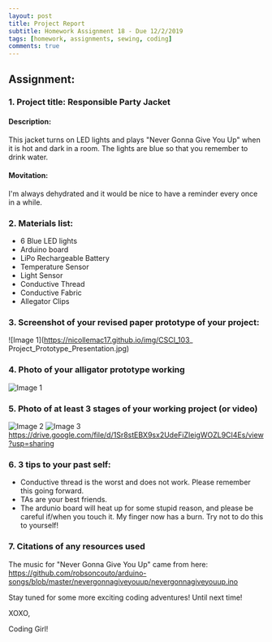 ```yaml
---
layout: post
title: Project Report 
subtitle: Homework Assignment 18 - Due 12/2/2019
tags: [homework, assignments, sewing, coding]
comments: true
---
```


## Assignment:
### 1. Project title: Responsible Party Jacket
#### Description: 
This jacket turns on LED lights and plays "Never Gonna Give You Up" when it is hot and dark in a room. The lights are blue so that you remember to drink water.
#### Movitation: 
I'm always dehydrated and it would be nice to have a reminder every once in a while. 

### 2. Materials list: 
 * 6 Blue LED lights 
 * Arduino board 
 * LiPo Rechargeable Battery
 * Temperature Sensor
 * Light Sensor 
 * Conductive Thread
 * Conductive Fabric 
 * Allegator Clips

### 3. Screenshot of your revised paper prototype of your project:
![Image 1](https://nicollemac17.github.io/img/CSCI_103_ Project_Prototype_Presentation.jpg)

### 4. Photo of your alligator prototype working
![Image 1](https://nicollemac17.github.io/img/IMG_3842.jpg)

### 5. Photo of at least 3 stages of your working project (or video)
![Image 2](https://nicollemac17.github.io/img/IMG_8892.jpg)
![Image 3](https://nicollemac17.github.io/img/IMG_0571.jpg)
https://drive.google.com/file/d/1Sr8stEBX9sx2UdeFiZIeigWOZL9CI4Es/view?usp=sharing


### 6. 3 tips to your past self: 
 * Conductive thread is the worst and does not work. Please remember this going forward. 
 * TAs are your best friends. 
 * The ardunio board will heat up for some stupid reason, and please be careful if/when you touch it. My finger now has a burn. Try not to do this to yourself! 

### 7. Citations of any resources used
The music for "Never Gonna Give You Up" came from here: https://github.com/robsoncouto/arduino-songs/blob/master/nevergonnagiveyouup/nevergonnagiveyouup.ino

Stay tuned for some more exciting coding adventures! Until next time!

XOXO,

Coding Girl! 
